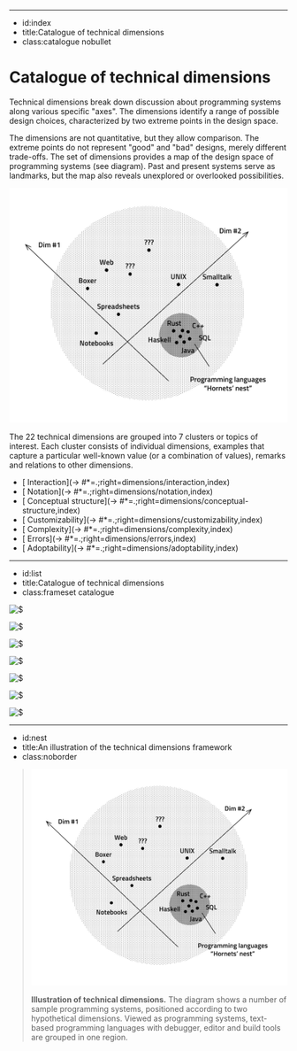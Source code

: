 ----------------------------------------------------------------------------------------------------
- id:index
- title:Catalogue of technical dimensions
- class:catalogue nobullet

# Catalogue of technical dimensions

Technical dimensions break down discussion about
programming systems along various specific "axes". The dimensions identify
a range of possible design choices, characterized by two extreme points
in the design space.

The dimensions are not quantitative, but they allow comparison.
The extreme points do not represent "good" and "bad" designs, merely different trade-offs.
The set of dimensions provides a map of the design space of programming systems (see diagram).
Past and present systems serve as landmarks, but the map also reveals unexplored
or overlooked possibilities.

[![A diagram showing programming systems with two dimensions](img/nest.png)](#image=catalogue,nest)

The 22 technical dimensions are grouped into 7 clusters or topics of interest. 
Each cluster consists of individual dimensions, examples that capture a particular
well-known value (or a combination of values), remarks and relations to other dimensions. 

- [<i class="fa fa-hand-pointer"></i> Interaction](-> #*=.;right=dimensions/interaction,index)
- [<i class="fa fa-code"></i> Notation](-> #*=.;right=dimensions/notation,index)
- [<i class="fa fa-cubes"></i> Conceptual structure](-> #*=.;right=dimensions/conceptual-structure,index)
- [<i class="fa fa-hammer"></i> Customizability](-> #*=.;right=dimensions/customizability,index)
- [<i class="fa fa-sitemap"></i> Complexity](-> #*=.;right=dimensions/complexity,index)
- [<i class="fa fa-bug"></i> Errors](-> #*=.;right=dimensions/errors,index)
- [<i class="fa fa-code-fork"></i> Adoptability](-> #*=.;right=dimensions/adoptability,index)

----------------------------------------------------------------------------------------------------
- id:list
- title:Catalogue of technical dimensions
- class:frameset catalogue

![$](dimensions/interaction,summary)

![$](dimensions/notation,summary)

![$](dimensions/conceptual-structure,summary)

![$](dimensions/customizability,summary)

![$](dimensions/complexity,summary)

![$](dimensions/errors,summary)

![$](dimensions/adoptability,summary)

----------------------------------------------------------------------------------------------------
- id:nest
- title:An illustration of the technical dimensions framework
- class:noborder

> ![A diagram showing programming systems with two dimensions](img/nest.png)
> 
> **Illustration of technical dimensions.** The diagram shows a number of sample programming
> systems, positioned according to two hypothetical dimensions. Viewed as programming systems,
> text-based programming languages with debugger, editor and build tools are grouped
> in one region.